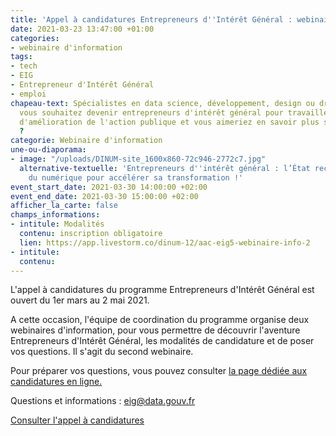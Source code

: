 ```yaml
---
title: 'Appel à candidatures Entrepreneurs d''Intérêt Général : webinaire d''information'
date: 2021-03-23 13:47:00 +01:00
categories:
- webinaire d'information
tags:
- tech
- EIG
- Entrepreneur d'Intérêt Général
- emploi
chapeau-text: Spécialistes en data science, développement, design ou droit du numérique,
  vous souhaitez devenir entrepreneurs d'intérêt général pour travailler sur des projets
  d'amélioration de l'action publique et vous aimeriez en savoir plus sur ce programme
  ?
categorie: Webinaire d'information
une-ou-diaporama:
- image: "/uploads/DINUM-site_1600x860-72c946-2772c7.jpg"
  alternative-textuelle: 'Entrepreneurs d''intérêt général : l’État recrute 50 talents
    du numérique pour accélérer sa transformation !'
event_start_date: 2021-03-30 14:00:00 +02:00
event_end_date: 2021-03-30 15:00:00 +02:00
afficher_la_carte: false
champs_informations:
- intitule: Modalités
  contenu: inscription obligatoire
  lien: https://app.livestorm.co/dinum-12/aac-eig5-webinaire-info-2
- intitule: 
  contenu: 
---
```


L'appel à candidatures du programme Entrepreneurs d'Intérêt Général est ouvert du 1er mars au 2 mai 2021.

A cette occasion, l'équipe de coordination du programme organise deux webinaires d'information, pour vous permettre de découvrir l'aventure Entrepreneurs d'Intérêt Général, les modalités de candidature et de poser vos questions. Il s'agit du second webinaire.

Pour préparer vos questions, vous pouvez consulter [la page dédiée aux candidatures en ligne.](https://entrepreneur-interet-general.etalab.gouv.fr/candidature-eig.html)

Questions et informations : eig@data.gouv.fr

[Consulter l'appel à candidatures](https://entrepreneur-interet-general.etalab.gouv.fr/candidature-eig.html)
